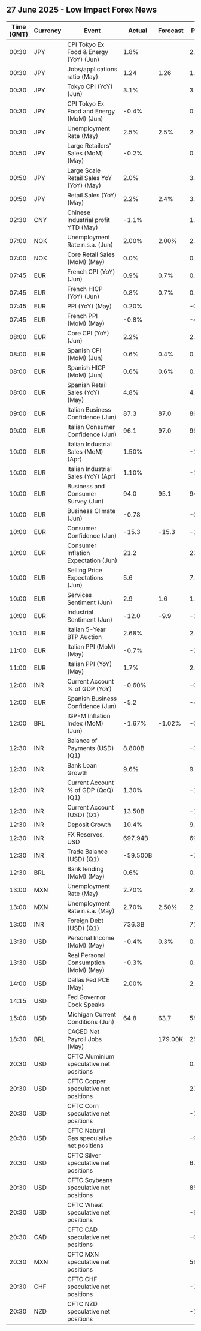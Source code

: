 ## 27 June 2025 - Low Impact Forex News

| Time (GMT) | Currency | Event | Actual | Forecast | Previous |
|------|----------|-------|--------|----------|----------|
| 00:30 | JPY | CPI Tokyo Ex Food & Energy (YoY) (Jun) | 1.8% |  | 2.1% |
| 00:30 | JPY | Jobs/applications ratio (May) | 1.24 | 1.26 | 1.26 |
| 00:30 | JPY | Tokyo CPI (YoY) (Jun) | 3.1% |  | 3.4% |
| 00:30 | JPY | CPI Tokyo Ex Food and Energy (MoM) (Jun) | -0.4% |  | 0.1% |
| 00:30 | JPY | Unemployment Rate (May) | 2.5% | 2.5% | 2.5% |
| 00:50 | JPY | Large Retailers' Sales (MoM) (May) | -0.2% |  | 0.7% |
| 00:50 | JPY | Large Scale Retail Sales YoY (YoY) (May) | 2.0% |  | 3.0% |
| 00:50 | JPY | Retail Sales (YoY) (May) | 2.2% | 2.4% | 3.5% |
| 02:30 | CNY | Chinese Industrial profit YTD (May) | -1.1% |  | 1.4% |
| 07:00 | NOK | Unemployment Rate n.s.a. (Jun) | 2.00% | 2.00% | 2.00% |
| 07:00 | NOK | Core Retail Sales (MoM) (May) | 0.0% |  | 0.6% |
| 07:45 | EUR | French CPI (YoY) (Jun) | 0.9% | 0.7% | 0.7% |
| 07:45 | EUR | French HICP (YoY) (Jun) | 0.8% | 0.7% | 0.6% |
| 07:45 | EUR | PPI (YoY) (May) | 0.20% |  | -0.70% |
| 07:45 | EUR | French PPI (MoM) (May) | -0.8% |  | -4.2% |
| 08:00 | EUR | Core CPI (YoY) (Jun) | 2.2% |  | 2.2% |
| 08:00 | EUR | Spanish CPI (MoM) (Jun) | 0.6% | 0.4% | 0.1% |
| 08:00 | EUR | Spanish HICP (MoM) (Jun) | 0.6% | 0.6% | 0.0% |
| 08:00 | EUR | Spanish Retail Sales (YoY) (May) | 4.8% |  | 4.1% |
| 09:00 | EUR | Italian Business Confidence (Jun) | 87.3 | 87.0 | 86.6 |
| 09:00 | EUR | Italian Consumer Confidence (Jun) | 96.1 | 97.0 | 96.5 |
| 10:00 | EUR | Italian Industrial Sales (MoM) (Apr) | 1.50% |  | -1.60% |
| 10:00 | EUR | Italian Industrial Sales (YoY) (Apr) | 1.10% |  | -1.20% |
| 10:00 | EUR | Business and Consumer Survey (Jun) | 94.0 | 95.1 | 94.8 |
| 10:00 | EUR | Business Climate (Jun) | -0.78 |  | -0.57 |
| 10:00 | EUR | Consumer Confidence (Jun) | -15.3 | -15.3 | -15.1 |
| 10:00 | EUR | Consumer Inflation Expectation (Jun) | 21.2 |  | 23.6 |
| 10:00 | EUR | Selling Price Expectations (Jun) | 5.6 |  | 7.7 |
| 10:00 | EUR | Services Sentiment (Jun) | 2.9 | 1.6 | 1.8 |
| 10:00 | EUR | Industrial Sentiment (Jun) | -12.0 | -9.9 | -10.4 |
| 10:10 | EUR | Italian 5-Year BTP Auction | 2.68% |  | 2.73% |
| 11:00 | EUR | Italian PPI (MoM) (May) | -0.7% |  | -2.2% |
| 11:00 | EUR | Italian PPI (YoY) (May) | 1.7% |  | 2.6% |
| 12:00 | INR | Current Account % of GDP (YoY) | -0.60% |  | -0.70% |
| 12:00 | EUR | Spanish Business Confidence (Jun) | -5.2 |  | -4.2 |
| 12:00 | BRL | IGP-M Inflation Index (MoM) (Jun) | -1.67% | -1.02% | -0.49% |
| 12:30 | INR | Balance of Payments (USD) (Q1) | 8.800B |  | -37.700B |
| 12:30 | INR | Bank Loan Growth | 9.6% |  | 9.0% |
| 12:30 | INR | Current Account % of GDP (QoQ) (Q1) | 1.30% |  | -1.10% |
| 12:30 | INR | Current Account (USD) (Q1) | 13.50B |  | -11.30B |
| 12:30 | INR | Deposit Growth | 10.4% |  | 9.9% |
| 12:30 | INR | FX Reserves, USD | 697.94B |  | 698.95B |
| 12:30 | INR | Trade Balance (USD) (Q1) | -59.500B |  | -79.200B |
| 12:30 | BRL | Bank lending (MoM) (May) | 0.6% |  | 0.7% |
| 13:00 | MXN | Unemployment Rate (May) | 2.70% |  | 2.60% |
| 13:00 | MXN | Unemployment Rate n.s.a. (May) | 2.70% | 2.50% | 2.50% |
| 13:00 | INR | Foreign Debt (USD) (Q1) | 736.3B |  | 717.9B |
| 13:30 | USD | Personal Income (MoM) (May) | -0.4% | 0.3% | 0.7% |
| 13:30 | USD | Real Personal Consumption (MoM) (May) | -0.3% |  | 0.1% |
| 14:00 | USD | Dallas Fed PCE (May) | 2.00% |  | 2.70% |
| 14:15 | USD | Fed Governor Cook Speaks |  |  |  |
| 15:00 | USD | Michigan Current Conditions (Jun) | 64.8 | 63.7 | 58.9 |
| 18:30 | BRL | CAGED Net Payroll Jobs (May) |  | 179.00K | 257.53K |
| 20:30 | USD | CFTC Aluminium speculative net positions |  |  | 0.6K |
| 20:30 | USD | CFTC Copper speculative net positions |  |  | 23.8K |
| 20:30 | USD | CFTC Corn speculative net positions |  |  | -107.2K |
| 20:30 | USD | CFTC Natural Gas speculative net positions |  |  | -92.5K |
| 20:30 | USD | CFTC Silver speculative net positions |  |  | 67.2K |
| 20:30 | USD | CFTC Soybeans speculative net positions |  |  | 85.2K |
| 20:30 | USD | CFTC Wheat speculative net positions |  |  | -84.6K |
| 20:30 | CAD | CFTC CAD speculative net positions |  |  | -66.3K |
| 20:30 | MXN | CFTC MXN speculative net positions |  |  | 58.0K |
| 20:30 | CHF | CFTC CHF speculative net positions |  |  | -1.3K |
| 20:30 | NZD | CFTC NZD speculative net positions |  |  | -1.3K |
